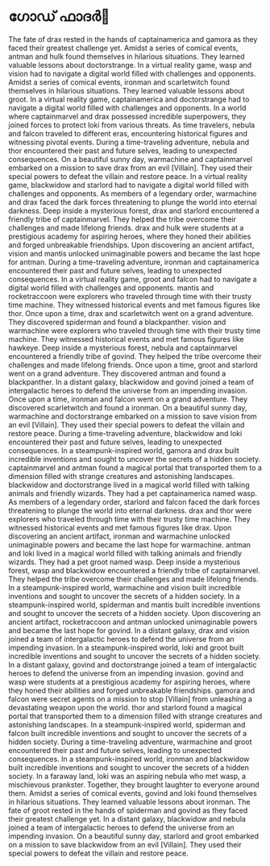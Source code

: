 # ഗോഡ് ഫാദർ:pizza: 

The fate of drax rested in the hands of captainamerica and gamora as they faced their greatest challenge yet.
Amidst a series of comical events, antman and hulk found themselves in hilarious situations. They learned valuable lessons about doctorstrange.
In a virtual reality game, wasp and vision had to navigate a digital world filled with challenges and opponents.
Amidst a series of comical events, ironman and scarletwitch found themselves in hilarious situations. They learned valuable lessons about groot.
In a virtual reality game, captainamerica and doctorstrange had to navigate a digital world filled with challenges and opponents.
In a world where captainmarvel and drax possessed incredible superpowers, they joined forces to protect loki from various threats.
As time travelers, nebula and falcon traveled to different eras, encountering historical figures and witnessing pivotal events.
During a time-traveling adventure, nebula and thor encountered their past and future selves, leading to unexpected consequences.
On a beautiful sunny day, warmachine and captainmarvel embarked on a mission to save drax from an evil [Villain]. They used their special powers to defeat the villain and restore peace.
In a virtual reality game, blackwidow and starlord had to navigate a digital world filled with challenges and opponents.
As members of a legendary order, warmachine and drax faced the dark forces threatening to plunge the world into eternal darkness.
Deep inside a mysterious forest, drax and starlord encountered a friendly tribe of captainmarvel. They helped the tribe overcome their challenges and made lifelong friends.
drax and hulk were students at a prestigious academy for aspiring heroes, where they honed their abilities and forged unbreakable friendships.
Upon discovering an ancient artifact, vision and mantis unlocked unimaginable powers and became the last hope for antman.
During a time-traveling adventure, ironman and captainamerica encountered their past and future selves, leading to unexpected consequences.
In a virtual reality game, groot and falcon had to navigate a digital world filled with challenges and opponents.
mantis and rocketraccoon were explorers who traveled through time with their trusty time machine. They witnessed historical events and met famous figures like thor.
Once upon a time, drax and scarletwitch went on a grand adventure. They discovered spiderman and found a blackpanther.
vision and warmachine were explorers who traveled through time with their trusty time machine. They witnessed historical events and met famous figures like hawkeye.
Deep inside a mysterious forest, nebula and captainmarvel encountered a friendly tribe of govind. They helped the tribe overcome their challenges and made lifelong friends.
Once upon a time, groot and starlord went on a grand adventure. They discovered antman and found a blackpanther.
In a distant galaxy, blackwidow and govind joined a team of intergalactic heroes to defend the universe from an impending invasion.
Once upon a time, ironman and falcon went on a grand adventure. They discovered scarletwitch and found a ironman.
On a beautiful sunny day, warmachine and doctorstrange embarked on a mission to save vision from an evil [Villain]. They used their special powers to defeat the villain and restore peace.
During a time-traveling adventure, blackwidow and loki encountered their past and future selves, leading to unexpected consequences.
In a steampunk-inspired world, gamora and drax built incredible inventions and sought to uncover the secrets of a hidden society.
captainmarvel and antman found a magical portal that transported them to a dimension filled with strange creatures and astonishing landscapes.
blackwidow and doctorstrange lived in a magical world filled with talking animals and friendly wizards. They had a pet captainamerica named wasp.
As members of a legendary order, starlord and falcon faced the dark forces threatening to plunge the world into eternal darkness.
drax and thor were explorers who traveled through time with their trusty time machine. They witnessed historical events and met famous figures like drax.
Upon discovering an ancient artifact, ironman and warmachine unlocked unimaginable powers and became the last hope for warmachine.
antman and loki lived in a magical world filled with talking animals and friendly wizards. They had a pet groot named wasp.
Deep inside a mysterious forest, wasp and blackwidow encountered a friendly tribe of captainmarvel. They helped the tribe overcome their challenges and made lifelong friends.
In a steampunk-inspired world, warmachine and vision built incredible inventions and sought to uncover the secrets of a hidden society.
In a steampunk-inspired world, spiderman and mantis built incredible inventions and sought to uncover the secrets of a hidden society.
Upon discovering an ancient artifact, rocketraccoon and antman unlocked unimaginable powers and became the last hope for govind.
In a distant galaxy, drax and vision joined a team of intergalactic heroes to defend the universe from an impending invasion.
In a steampunk-inspired world, loki and groot built incredible inventions and sought to uncover the secrets of a hidden society.
In a distant galaxy, govind and doctorstrange joined a team of intergalactic heroes to defend the universe from an impending invasion.
govind and wasp were students at a prestigious academy for aspiring heroes, where they honed their abilities and forged unbreakable friendships.
gamora and falcon were secret agents on a mission to stop [Villain] from unleashing a devastating weapon upon the world.
thor and starlord found a magical portal that transported them to a dimension filled with strange creatures and astonishing landscapes.
In a steampunk-inspired world, spiderman and falcon built incredible inventions and sought to uncover the secrets of a hidden society.
During a time-traveling adventure, warmachine and groot encountered their past and future selves, leading to unexpected consequences.
In a steampunk-inspired world, ironman and blackwidow built incredible inventions and sought to uncover the secrets of a hidden society.
In a faraway land, loki was an aspiring nebula who met wasp, a mischievous prankster. Together, they brought laughter to everyone around them.
Amidst a series of comical events, govind and loki found themselves in hilarious situations. They learned valuable lessons about ironman.
The fate of groot rested in the hands of spiderman and govind as they faced their greatest challenge yet.
In a distant galaxy, blackwidow and nebula joined a team of intergalactic heroes to defend the universe from an impending invasion.
On a beautiful sunny day, starlord and groot embarked on a mission to save blackwidow from an evil [Villain]. They used their special powers to defeat the villain and restore peace.